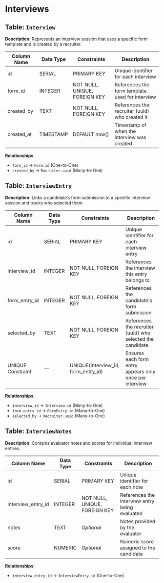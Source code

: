 # Interviews

## Table: `Interview`

**Description**: Represents an interview session that uses a specific form template and is created by a recruiter.

| Column Name   | Data Type | Constraints                          | Description                                       |
|---------------|-----------|--------------------------------------|---------------------------------------------------|
| id            | SERIAL    | PRIMARY KEY                          | Unique identifier for each interview              |
| form_id       | INTEGER   | NOT NULL, UNIQUE, FOREIGN KEY        | References the form template used for interview   |
| created_by    | TEXT      | NOT NULL, FOREIGN KEY                | References the recruiter (uuid) who created it    |
| created_at    | TIMESTAMP | DEFAULT now()                        | Timestamp of when the interview was created       |

**Relationships**:
- `form_id` → `Form.id` (One-to-One)
- `created_by` → `Recruiter.uuid` (Many-to-One)

## Table: `InterviewEntry`

**Description**: Links a candidate’s form submission to a specific interview session and tracks who selected them.

| Column Name     | Data Type | Constraints                               | Description                                                    |
|------------------|-----------|-------------------------------------------|----------------------------------------------------------------|
| id               | SERIAL    | PRIMARY KEY                               | Unique identifier for each interview entry                     |
| interview_id     | INTEGER   | NOT NULL, FOREIGN KEY                     | References the interview this entry belongs to                 |
| form_entry_id    | INTEGER   | NOT NULL, FOREIGN KEY                     | References the candidate's form submission                     |
| selected_by      | TEXT      | NOT NULL, FOREIGN KEY                     | References the recruiter (uuid) who selected the candidate     |
| UNIQUE Constraint| —         | UNIQUE(interview_id, form_entry_id)       | Ensures each form entry appears only once per interview        |

**Relationships**:
- `interview_id` → `Interview.id` (Many-to-One)
- `form_entry_id` → `FormEntry.id` (Many-to-One)
- `selected_by` → `Recruiter.uuid` (Many-to-One)

## Table: `InterviewNotes`

**Description**: Contains evaluator notes and scores for individual interview entries.

| Column Name        | Data Type | Constraints                          | Description                                          |
|--------------------|-----------|--------------------------------------|------------------------------------------------------|
| id                 | SERIAL    | PRIMARY KEY                          | Unique identifier for each note                     |
| interview_entry_id | INTEGER   | NOT NULL, UNIQUE, FOREIGN KEY        | References the interview entry being evaluated      |
| notes              | TEXT      | *Optional*                           | Notes provided by the evaluator                     |
| score              | NUMERIC   | *Optional*                           | Numeric score assigned to the candidate             |

**Relationships**:
- `interview_entry_id` → `InterviewEntry.id` (One-to-One)
